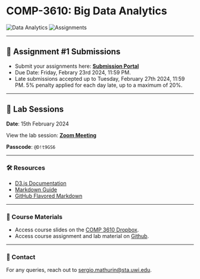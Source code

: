 # COMP-3610: Big Data Analytics

![Data Analytics](https://img.shields.io/badge/Data%20Analytics-3610-blue.svg?style=flat-square)
![Assignments](https://img.shields.io/badge/Assignments-1-green.svg?style=flat-square)

---

## 📑 Assignment #1 Submissions

- Submit your assignments here: **[Submission Portal](https://script.google.com/macros/s/AKfycbylf2bGMyhjKBdFl8M1vzOj6xueymOXjrJEDQKOtGb0lDVbvtbeRu4AXYnoigeqPM0yVA/exec)**
- Due Date: Friday, Febrary 23rd 2024, 11:59 PM.
- Late submissions accepted up to Tuesday, February 27th 2024, 11:59 PM. 5% penalty applied for each day late, up to a maximum of 20%.
---

## 📅 Lab Sessions

**Date**: 15th February 2024

View the lab session: **[Zoom Meeting](https://sta-uwi-edu.zoom.us/rec/share/LX42IK1eMvhIIMmQxzdUPx-NSk3ml0gQ1YGhBl9TV-Aanh45z6j1UgceoMCvh9PF.-KX8-F_bu_N26037)**

**Passcode**: `@D!t9GS6`

---

### 🛠️ Resources

- [D3.js Documentation](https://d3js.org/)
- [Markdown Guide](https://www.markdownguide.org/)
- [GitHub Flavored Markdown](https://github.github.com/gfm/)

---

### 📖 Course Materials

- Access course slides on the [COMP 3610 Dropbox](https://www.dropbox.com/scl/fo/85srquuyfhq63mc2zlwq1/h?rlkey=7an69tceh11sz6rkecra64z7s&dl=0).
- Access course assignment and lab material on [Github](https://github.com/Santius0/COMP-3610).

---

### 📧 Contact

For any queries, reach out to [sergio.mathurin@sta.uwi.edu](mailto:sergio.mathurin@sta.uwi.edu).
